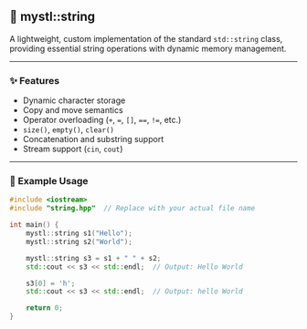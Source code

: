 ## 📄 mystl::string

A lightweight, custom implementation of the standard `std::string` class, providing essential string operations with dynamic memory management.

---

### ✨ Features

- Dynamic character storage  
- Copy and move semantics  
- Operator overloading (`+`, `=`, `[]`, `==`, `!=`, etc.)  
- `size()`, `empty()`, `clear()`  
- Concatenation and substring support  
- Stream support (`cin`, `cout`)

---

### 🧪 Example Usage

```cpp
#include <iostream>
#include "string.hpp"  // Replace with your actual file name

int main() {
    mystl::string s1("Hello");
    mystl::string s2("World");

    mystl::string s3 = s1 + " " + s2;
    std::cout << s3 << std::endl;  // Output: Hello World

    s3[0] = 'h';
    std::cout << s3 << std::endl;  // Output: hello World

    return 0;
}
